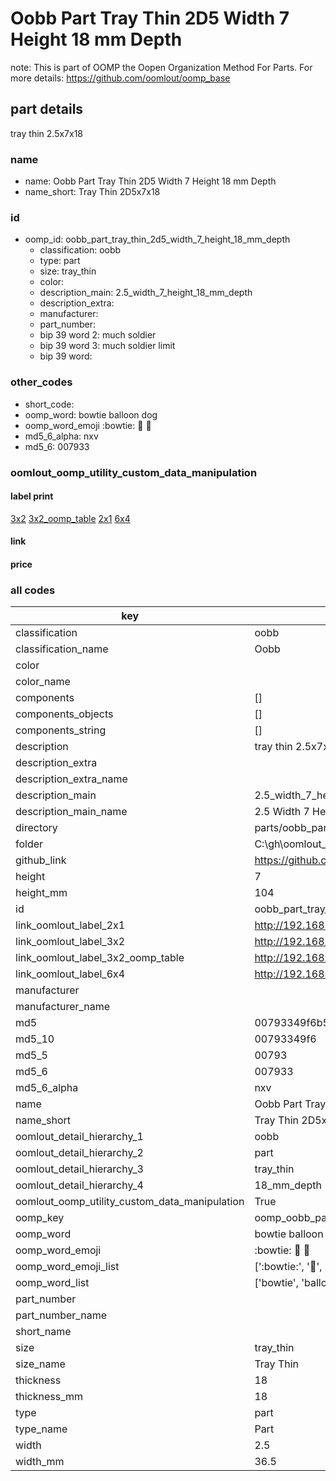 # Oobb Part Tray Thin 2D5 Width 7 Height 18 mm Depth  

note: This is part of OOMP the Oopen Organization Method For Parts. For more details: https://github.com/oomlout/oomp_base

##  part details
  



tray thin 2.5x7x18



### name
* name: Oobb Part Tray Thin 2D5 Width 7 Height 18 mm Depth
* name_short: Tray Thin 2D5x7x18 
### id
* oomp_id: oobb_part_tray_thin_2d5_width_7_height_18_mm_depth
  * classification: oobb
  * type: part
  * size: tray_thin
  * color: 
  * description_main: 2.5_width_7_height_18_mm_depth
  * description_extra: 
  * manufacturer: 
  * part_number: 
  * bip 39 word 2: much soldier
  * bip 39 word 3: much soldier limit
  * bip 39 word: 

### other_codes
* short_code: 
* oomp_word: bowtie balloon dog
* oomp_word_emoji :bowtie: :balloon: :dog:
* md5_6_alpha: nxv
* md5_6: 007933






### oomlout_oomp_utility_custom_data_manipulation
#### label print
[3x2](http://192.168.1.245:1112/?label=oomp%20nxv)
[3x2_oomp_table](http://192.168.1.108:1112/?label=oomp%20nxv)
[2x1](http://192.168.1.242:1112/?label=oomp%20nxv)
[6x4](http://192.168.1.55:1112/?label=oomp%20nxv)    

#### link

                              

#### price







### all codes 
| key | value |  
| --- | --- |  
| classification | oobb |  
| classification_name | Oobb |  
| color |  |  
| color_name |  |  
| components | [] |  
| components_objects | [] |  
| components_string | [] |  
| description | tray thin 2.5x7x18 |  
| description_extra |  |  
| description_extra_name |  |  
| description_main | 2.5_width_7_height_18_mm_depth |  
| description_main_name | 2.5 Width 7 Height 18 mm Depth |  
| directory | parts/oobb_part_tray_thin_2d5_width_7_height_18_mm_depth |  
| folder | C:\gh\oomlout_oobb_version_4_generated_parts\parts\oobb_part_tray_thin_2d5_width_7_height_18_mm_depth |  
| github_link | https://github.com/oomlout/oomlout_oomp_part_src/tree/main/parts/oobb_part_tray_thin_2d5_width_7_height_18_mm_depth |  
| height | 7 |  
| height_mm | 104 |  
| id | oobb_part_tray_thin_2d5_width_7_height_18_mm_depth |  
| link_oomlout_label_2x1 | http://192.168.1.242:1112/?label=oomp%20nxv |  
| link_oomlout_label_3x2 | http://192.168.1.245:1112/?label=oomp%20nxv |  
| link_oomlout_label_3x2_oomp_table | http://192.168.1.108:1112/?label=oomp%20nxv |  
| link_oomlout_label_6x4 | http://192.168.1.55:1112/?label=oomp%20nxv |  
| manufacturer |  |  
| manufacturer_name |  |  
| md5 | 00793349f6b585cde535328503f3a488 |  
| md5_10 | 00793349f6 |  
| md5_5 | 00793 |  
| md5_6 | 007933 |  
| md5_6_alpha | nxv |  
| name | Oobb Part Tray Thin 2D5 Width 7 Height 18 mm Depth |  
| name_short | Tray Thin 2D5x7x18  |  
| oomlout_detail_hierarchy_1 | oobb |  
| oomlout_detail_hierarchy_2 | part |  
| oomlout_detail_hierarchy_3 | tray_thin |  
| oomlout_detail_hierarchy_4 | 18_mm_depth |  
| oomlout_oomp_utility_custom_data_manipulation | True |  
| oomp_key | oomp_oobb_part_tray_thin_2d5_width_7_height_18_mm_depth |  
| oomp_word | bowtie balloon dog |  
| oomp_word_emoji | :bowtie: :balloon: :dog: |  
| oomp_word_emoji_list | [':bowtie:', ':balloon:', ':dog:'] |  
| oomp_word_list | ['bowtie', 'balloon', 'dog'] |  
| part_number |  |  
| part_number_name |  |  
| short_name |  |  
| size | tray_thin |  
| size_name | Tray Thin |  
| thickness | 18 |  
| thickness_mm | 18 |  
| type | part |  
| type_name | Part |  
| width | 2.5 |  
| width_mm | 36.5 |  
